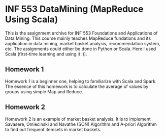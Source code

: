 # INF 553 DataMining (MapReduce Using Scala)

This is the assignment archive for INF 553 Foundations and Applications of Data Mining. This course mainly teaches MapReduce fundations and its application in data mining, market basket analysis, recommendation system, etc. The assignments could either be done in Python or Scala. Here I used Scala (first-time learning and using it :)).

## Homework 1
Homework 1 is a beginner one, helping to familiarize with Scala and Spark.
The essence of this homework is to calculate the average of values by groups using simple Map and Reduce.

## Homework 2
Homework 2 is an example of market basket analysis. It is to implement Savasere, Omiecinski and Navathe (SON) Algorithm and A-priori Algorithm to find out frequent itemsets in market baskets.
